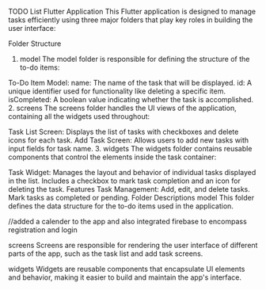 TODO List Flutter Application
This Flutter application is designed to manage tasks efficiently using three major folders that play key roles in building the user interface:

Folder Structure
1. model
The model folder is responsible for defining the structure of the to-do items:

To-Do Item Model:
name: The name of the task that will be displayed.
id: A unique identifier used for functionality like deleting a specific item.
isCompleted: A boolean value indicating whether the task is accomplished.
2. screens
The screens folder handles the UI views of the application, containing all the widgets used throughout:

Task List Screen:
Displays the list of tasks with checkboxes and delete icons for each task.
Add Task Screen:
Allows users to add new tasks with input fields for task name.
3. widgets
The widgets folder contains reusable components that control the elements inside the task container:

Task Widget:
Manages the layout and behavior of individual tasks displayed in the list.
Includes a checkbox to mark task completion and an icon for deleting the task.
Features
Task Management:
Add, edit, and delete tasks.
Mark tasks as completed or pending.
Folder Descriptions
model
This folder defines the data structure for the to-do items used in the application.


//added a calender to the app and also integrated firebase to encompass registration and login 

screens
Screens are responsible for rendering the user interface of different parts of the app, such as the task list and add task screens.

widgets
Widgets are reusable components that encapsulate UI elements and behavior, making it easier to build and maintain the app's interface.

